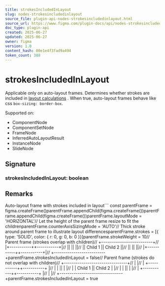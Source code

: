 ```yaml
---
title: strokesIncludedInLayout
slug: nodes-strokesincludedinlayout
source_file: plugin-api-nodes-strokesincludedinlayout.html
source_url: https://www.figma.com/plugin-docs/api/nodes-strokesincludedinlayout/
doc_type: plugin-api
created: 2025-06-27
updated: 2025-06-27
owner: figma
version: 1.0
content_hash: 00e1e4f3fad9a494
token_count: 388
---
```

# strokesIncludedInLayout

Applicable only on auto-layout frames. Determines whether strokes are included in [layout calculations](https://help.figma.com/hc/en-us/articles/360040451373-Explore-auto-layout-properties#strokes-in-layout)
. When true, auto-layout frames behave like css `box-sizing: border-box`.

 Supported on:

- ComponentNode
- ComponentSetNode
- FrameNode
- InferredAutoLayoutResult
- InstanceNode
- SlideNode

## Signature

### strokesIncludedInLayout: boolean

## Remarks

Auto-layout frame with strokes included in layout```
const parentFrame = figma.createFrame()parentFrame.appendChild(figma.createFrame())parentFrame.appendChild(figma.createFrame())parentFrame.layoutMode = 'HORIZONTAL'// Let the height of the parent frame resize to fit the childrenparentFrame.counterAxisSizingMode = 'AUTO'// Thick stroke around parent frame to illustrate layout differencesparentFrame.strokes = [{ type: 'SOLID', color: { r: 0, g: 0, b: 0 }}]parentFrame.strokeWeight = 10// Parent frame (strokes overlap with children)// +--------------------------+// |+-----------++-----------+|// || || ||// || Child 1 || Child 2 ||// || || ||// |+-----------++-----------+|// +--------------------------+parentFrame.strokesIncludedInLayout = false// Parent frame (strokes do not overlap with children)// +--------------------------------+// | |// | +-----------++-----------+ |// | | || | |// | | Child 1 || Child 2 | |// | | || | |// | +-----------++-----------+ |// | |// +--------------------------------+parentFrame.strokesIncludedInLayout = true
```